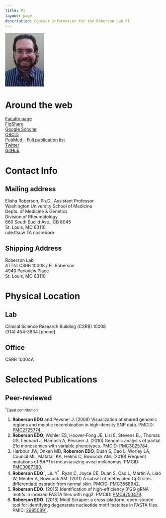 ```yaml
---
title: PI
layout: page
description: Contact information for the Roberson Lab PI.
---
```


<div id="maintext">

<img src="images/people/pi.jpg" alt="PI pic" width="125px" height="172px">

<h1>Around the web</h1>
<a href="http://www.rheumatology.wustl.edu/faculty/research-faculty/eroberson.html">Faculty page</a><br>
<a href="https://figshare.com/authors/Elisha_Roberson/98532">FigShare</a><br>
<a href="https://scholar.google.com/citations?user=Ny14EfMAAAAJ&hl=en">Google Scholar</a><br>
<a href="https://orcid.org/0000-0001-5921-2399">ORCiD</a><br>
<a href="https://www.ncbi.nlm.nih.gov/pubmed/?term=Roberson+Elisha[au]">PubMed - Full publication list</a><br>
<a href="https://twitter.com/thatdnaguy">Twitter</a><br>
<a href="https://github.com/RobersonLab">GitHub</a><br>

<h1>Contact Info</h1>
<h2>Mailing address</h2>
Elisha Roberson, Ph.D., Assistant Professor<br>
Washington University School of Medicine<br>
Depts. of Medicine & Genetics<br>
Division of Rheumatology<br>
660 South Euclid Ave., CB 8045<br>
St. Louis, MO 63110<br>
<span class="reverse"> ude.ltsuw TA nosrebore </span>

<h2>Shipping Address</h2>
Roberson Lab<br>
ATTN: CSRB 10008 / Eli Roberson<br>
4940 Parkview Place<br>
St. Louis, MO 63110

<h1>Physical Location</h1>

<h2>Lab</h2>
Clinical Science Research Building (CSRB) 10008<br>
(314) 454-3634 [phone]<br>

<h2>Office</h2>
CSRB 10004A<br>

<h1>Selected Publications</h1>
<h2>Peer-reviewed</h2>
<small><sup>&dagger;</sup>Equal contribution</small>
<ol>
<li><strong>Roberson EDO</strong> and Pevsner J. (2009) Visualization of shared genomic regions and meiotic recombination in high-density SNP data. PMCID: <a href="http://www.ncbi.nlm.nih.gov/pmc/articles/PMC2725774/">PMC2725774</a>.</li>
<li><strong>Roberson EDO</strong>, Wohler ES, Hoover-Fong JE, Lisi E, Stevens EL, Thomas GS, Leonard J, Hamosh A, Pevsner J. (2010) Genomic analysis of partial 21q monosomies with variable phenotypes. PMCID: <a href="http://www.ncbi.nlm.nih.gov/pmc/articles/PMC3025784/">PMC3025784</a>.</li>
<li>Harbour JW, Onken MD, <strong>Roberson EDO</strong>, Duan S, Cao L, Worley LA, Council ML, Matatall KA, Helms C, Bowcock AM. (2010) Frequent mutations of <i>BAP1</i> in metastasizing uveal melanomas. PMCID: <a href="http://www.ncbi.nlm.nih.gov/pmc/articles/PMC3087380/">PMC3087380</a>.</li>
<li><strong>Roberson EDO</strong><sup>&dagger;</sup>, Liu Y<sup>&dagger;</sup>, Ryan C, Joyce CE, Duan S, Cao L, Martin A, Liao W, Menter A, Bowcock AM. (2011) A subset of methylated CpG sites differentiate psoratic from normal skin. PMCID: <a href="http://www.ncbi.nlm.nih.gov/pmc/articles/PMC3568942/">PMC3568942</a>.</li>
<li><strong>Roberson EDO</strong>. (2015) Identification of high-efficiency 3&#39;GG gRNA motifs in indexed FASTA files with ngg2. PMCID: <a href="https://www.ncbi.nlm.nih.gov/pmc/articles/PMC4750479/">PMC4750479</a>.</li>
<li><strong>Roberson EDO</strong>. (2018) Motif Scraper: a cross-platform, open-source tool for identifying degenerate nucleotide motif matches in FASTA files. PMID: <a href="https://www.ncbi.nlm.nih.gov/pubmed/29850891">29850891</a>.</li>
</ol>

